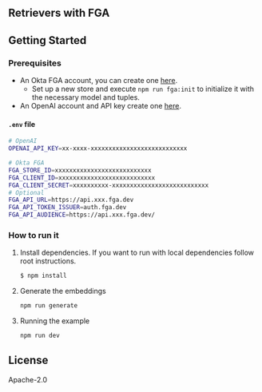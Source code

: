 ## Retrievers with FGA

## Getting Started

### Prerequisites

- An Okta FGA account, you can create one [here](https://dashboard.fga.dev).
  - Set up a new store and execute `npm run fga:init` to initialize it with the necessary model and tuples.
- An OpenAI account and API key create one [here](https://platform.openai.com).

#### `.env` file

```sh
# OpenAI
OPENAI_API_KEY=xx-xxxx-xxxxxxxxxxxxxxxxxxxxxxxxxxx

# Okta FGA
FGA_STORE_ID=xxxxxxxxxxxxxxxxxxxxxxxxxxx
FGA_CLIENT_ID=xxxxxxxxxxxxxxxxxxxxxxxxxxx
FGA_CLIENT_SECRET=xxxxxxxxxx-xxxxxxxxxxxxxxxxxxxxxxxxxxx
# Optional
FGA_API_URL=https://api.xxx.fga.dev
FGA_API_TOKEN_ISSUER=auth.fga.dev
FGA_API_AUDIENCE=https://api.xxx.fga.dev/
```

### How to run it

1. Install dependencies. If you want to run with local dependencies follow root instructions.

   ```sh
   $ npm install
   ```

2. Generate the embeddings

   ```sh
   npm run generate
   ```

3. Running the example
   ```sh
   npm run dev
   ```

## License

Apache-2.0
